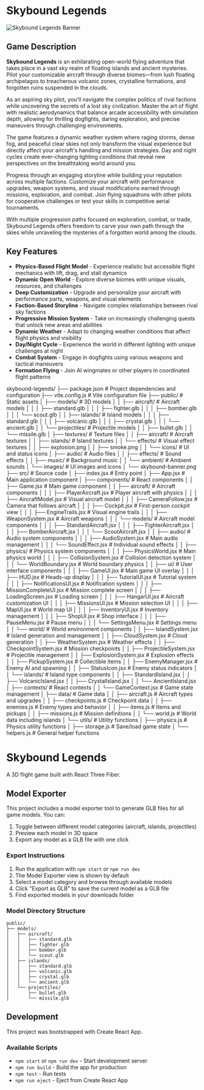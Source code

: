 # Skybound Legends

![Skybound Legends Banner](/images/skybound-banner.jpg)

## Game Description

**Skybound Legends** is an exhilarating open-world flying adventure that takes place in a vast sky realm of floating islands and ancient mysteries. Pilot your customizable aircraft through diverse biomes—from lush floating archipelagos to treacherous volcanic zones, crystalline formations, and forgotten ruins suspended in the clouds.

As an aspiring sky pilot, you'll navigate the complex politics of rival factions while uncovering the secrets of a lost sky civilization. Master the art of flight with realistic aerodynamics that balance arcade accessibility with simulation depth, allowing for thrilling dogfights, daring exploration, and precise maneuvers through challenging environments.

The game features a dynamic weather system where raging storms, dense fog, and peaceful clear skies not only transform the visual experience but directly affect your aircraft's handling and mission strategies. Day and night cycles create ever-changing lighting conditions that reveal new perspectives on the breathtaking world around you.

Progress through an engaging storyline while building your reputation across multiple factions. Customize your aircraft with performance upgrades, weapon systems, and visual modifications earned through missions, exploration, and combat. Join flying squadrons with other pilots for cooperative challenges or test your skills in competitive aerial tournaments.

With multiple progression paths focused on exploration, combat, or trade, Skybound Legends offers freedom to carve your own path through the skies while unraveling the mysteries of a forgotten world among the clouds.

## Key Features

- **Physics-Based Flight Model** - Experience realistic but accessible flight mechanics with lift, drag, and stall dynamics
- **Dynamic Open World** - Explore diverse biomes with unique visuals, resources, and challenges
- **Deep Customization** - Upgrade and personalize your aircraft with performance parts, weapons, and visual elements
- **Faction-Based Storyline** - Navigate complex relationships between rival sky factions
- **Progressive Mission System** - Take on increasingly challenging quests that unlock new areas and abilities
- **Dynamic Weather** - Adapt to changing weather conditions that affect flight physics and visibility
- **Day/Night Cycle** - Experience the world in different lighting with unique challenges at night
- **Combat System** - Engage in dogfights using various weapons and tactical maneuvers
- **Formation Flying** - Join AI wingmates or other players in coordinated flight patterns


skybound-legends/
├── package.json                # Project dependencies and configuration
├── vite.config.js              # Vite configuration file
├── public/                     # Static assets
│   ├── models/                 # 3D models
│   │   ├── aircraft/          # Aircraft models
│   │   │   ├── standard.glb
│   │   │   ├── fighter.glb
│   │   │   ├── bomber.glb
│   │   │   └── scout.glb
│   │   ├── islands/           # Island models
│   │   │   ├── standard.glb
│   │   │   ├── volcanic.glb
│   │   │   ├── crystal.glb
│   │   │   └── ancient.glb
│   │   └── projectiles/       # Projectile models
│   │       ├── bullet.glb
│   │       └── missile.glb
│   ├── textures/              # Texture files
│   │   ├── aircraft/          # Aircraft textures
│   │   ├── islands/           # Island textures
│   │   └── effects/           # Visual effect textures
│   │       ├── explosion.png
│   │       ├── smoke.png
│   │       └── icons/         # UI and status icons
│   ├── audio/                 # Audio files
│   │   ├── effects/           # Sound effects
│   │   ├── music/             # Background music
│   │   └── ambient/           # Ambient sounds
│   └── images/                # UI images and icons
│       └── skybound-banner.png
├── src/                       # Source code
│   ├── index.jsx              # Entry point
│   ├── App.jsx                # Main application component
│   ├── components/            # React components
│   │   ├── Game.jsx           # Main game component
│   │   ├── aircraft/          # Aircraft components
│   │   │   ├── PlayerAircraft.jsx      # Player aircraft with physics
│   │   │   ├── AircraftModel.jsx       # Visual aircraft model
│   │   │   ├── CameraFollow.jsx        # Camera that follows aircraft
│   │   │   ├── Cockpit.jsx             # First-person cockpit view
│   │   │   ├── EngineTrails.jsx        # Visual engine trails
│   │   │   ├── WeaponSystem.jsx        # Aircraft weapons
│   │   │   └── models/                 # Aircraft model components
│   │   │       ├── StandardAircraft.jsx
│   │   │       ├── FighterAircraft.jsx
│   │   │       ├── BomberAircraft.jsx
│   │   │       └── ScoutAircraft.jsx
│   │   ├── audio/             # Audio system components
│   │   │   ├── AudioSystem.jsx         # Main audio management
│   │   │   └── SoundEffect.jsx         # Individual sound effects
│   │   ├── physics/           # Physics system components
│   │   │   ├── PhysicsWorld.jsx        # Main physics world
│   │   │   ├── CollisionSystem.jsx     # Collision detection system
│   │   │   └── WorldBoundary.jsx       # World boundary physics
│   │   ├── ui/                # User interface components
│   │   │   ├── GameUI.jsx              # Main game UI overlay
│   │   │   ├── HUD.jsx                 # Heads-up display
│   │   │   ├── TutorialUI.jsx          # Tutorial system
│   │   │   ├── NotificationsUI.jsx     # Notification system
│   │   │   ├── MissionCompleteUI.jsx   # Mission complete screen
│   │   │   ├── LoadingScreen.jsx       # Loading screen
│   │   │   ├── HangarUI.jsx            # Aircraft customization UI
│   │   │   ├── MissionsUI.jsx          # Mission selection UI
│   │   │   ├── MapUI.jsx               # World map UI
│   │   │   ├── InventoryUI.jsx         # Inventory management
│   │   │   ├── ShopUI.jsx              # Shop interface
│   │   │   ├── PauseMenu.jsx           # Pause menu
│   │   │   └── SettingsMenu.jsx        # Settings menu
│   │   └── world/             # World environment components
│   │       ├── IslandSystem.jsx        # Island generation and management
│   │       ├── CloudSystem.jsx         # Cloud generation
│   │       ├── WeatherSystem.jsx       # Weather effects
│   │       ├── CheckpointSystem.jsx    # Mission checkpoints
│   │       ├── ProjectileSystem.jsx    # Projectile management
│   │       ├── ExplosionSystem.jsx     # Explosion effects
│   │       ├── PickupSystem.jsx        # Collectible items
│   │       ├── EnemyManager.jsx        # Enemy AI and spawning
│   │       ├── StatusIcon.jsx          # Enemy status indicators
│   │       └── islands/                # Island type components
│   │           ├── StandardIsland.jsx
│   │           ├── VolcanicIsland.jsx
│   │           ├── CrystalIsland.jsx
│   │           └── AncientIsland.jsx
│   ├── contexts/              # React contexts
│   │   └── GameContext.jsx    # Game state management
│   ├── data/                  # Game data
│   │   ├── aircraft.js        # Aircraft types and upgrades
│   │   ├── checkpoints.js     # Checkpoint data
│   │   ├── enemies.js         # Enemy types and behavior
│   │   ├── items.js           # Items and pickups
│   │   ├── missions.js        # Mission definitions
│   │   └── world.js           # World data including islands
│   └── utils/                 # Utility functions
│       ├── physics.js         # Physics utility functions
│       ├── storage.js         # Save/load game state
│       └── helpers.js         # General helper functions

# Skybound Legends

A 3D flight game built with React Three Fiber.

## Model Exporter

This project includes a model exporter tool to generate GLB files for all game models. You can:

1. Toggle between different model categories (aircraft, islands, projectiles)
2. Preview each model in 3D space
3. Export any model as a GLB file with one click

### Export Instructions

1. Run the application with `npm start` or `npm run dev`
2. The Model Exporter view is shown by default
3. Select a model category and browse through available models
4. Click "Export as GLB" to save the current model as a GLB file
5. Find exported models in your downloads folder

### Model Directory Structure

```
public/
├── models/
│   ├── aircraft/
│   │   ├── standard.glb
│   │   ├── fighter.glb
│   │   ├── bomber.glb
│   │   └── scout.glb
│   ├── islands/
│   │   ├── standard.glb
│   │   ├── volcanic.glb
│   │   ├── crystal.glb
│   │   └── ancient.glb
│   └── projectiles/
│       ├── bullet.glb
│       └── missile.glb
```

## Development

This project was bootstrapped with Create React App.

### Available Scripts

- `npm start` or `npm run dev` - Start development server
- `npm run build` - Build the app for production
- `npm test` - Run tests
- `npm run eject` - Eject from Create React App